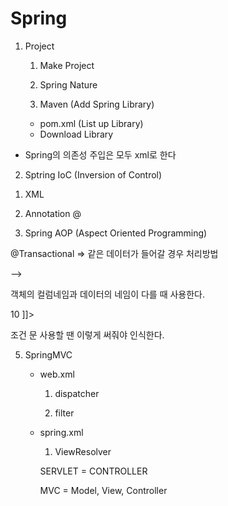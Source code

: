 # Spring

1. Project

   1) Make Project

   2) Spring Nature

   3) Maven (Add Spring Library)

   - pom.xml (List up Library)
   - Download Library



* Spring의 의존성 주입은 모두 xml로 한다



2.  Sptring IoC (Inversion of Control)

   1) XML
   
   2) Annotation @
   
   
   
3.   Spring AOP (Aspect Oriented Programming)



@Transactional => 같은 데이터가 들어갈 경우 처리방법



<resultMap type="user" id="um">
		<result property="id" column="id" />
		<result property="pwd" column="pwd" />
		<result property="name" column="name" />
	</resultMap> -->

객체의 컬럼네임과 데이터의 네임이 다를 때 사용한다.



<![CDATA[ SELECT * FROM T_USER WHERE NAME>10 ]]>

조건 문 사용할 땐 이렇게 써줘야 인식한다.





5. SpringMVC

   - web.xml

     1) dispatcher

     2) filter

   - spring.xml

     1) ViewResolver
     
     
     
     
     
     SERVLET = CONTROLLER
     
     MVC = Model, View, Controller